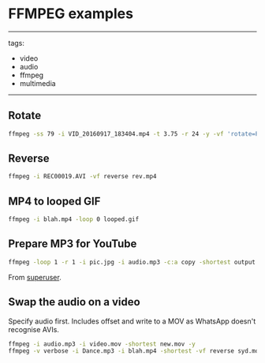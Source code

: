 # FFMPEG examples

---
tags:
  - video
  - audio
  - ffmpeg
  - multimedia
---



## Rotate

```bash
ffmpeg -ss 79 -i VID_20160917_183404.mp4 -t 3.75 -r 24 -y -vf 'rotate=PI' hs.gif
```

## Reverse

```bash
ffmpeg -i REC00019.AVI -vf reverse rev.mp4
```

## MP4 to looped GIF

```bash
ffmpeg -i blah.mp4 -loop 0 looped.gif
```

## Prepare MP3 for YouTube

```bash
ffmpeg -loop 1 -r 1 -i pic.jpg -i audio.mp3 -c:a copy -shortest output.avi
```

From [superuser](http://superuser.com/questions/700419/how-to-convert-mp3-to-youtube-allowed-video-format).

## Swap the audio on a video
Specify audio first. Includes offset and write to a MOV as WhatsApp doesn't recognise AVIs.

```bash
ffmpeg -i audio.mp3 -i video.mov -shortest new.mov -y
ffmpeg -v verbose -i Dance.mp3 -i blah.mp4 -shortest -vf reverse syd.mov -y
```
